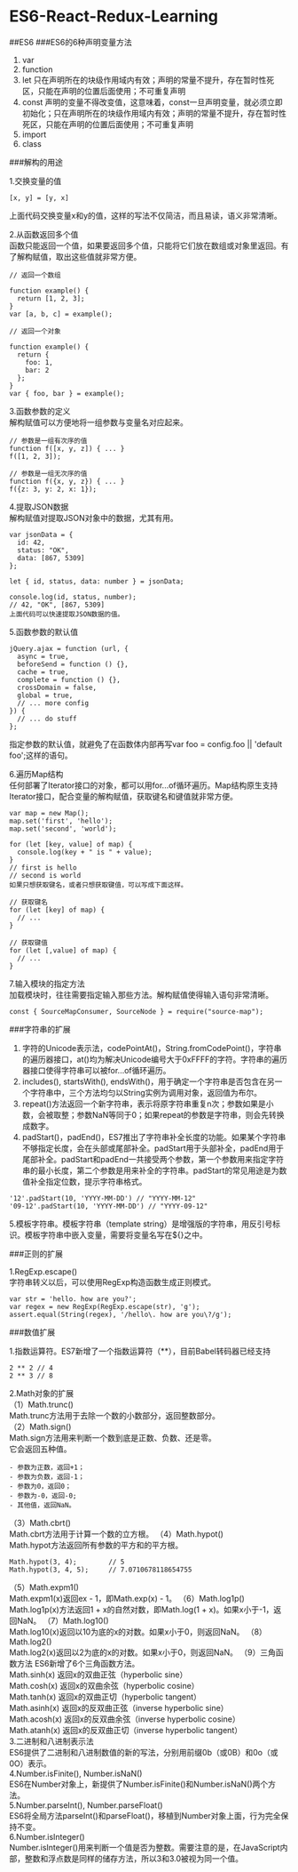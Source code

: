 # ES6-React-Redux-Learning
##ES6
###ES6的6种声明变量方法
1. var
2. function
3. let 只在声明所在的块级作用域内有效；声明的常量不提升，存在暂时性死区，只能在声明的位置后面使用；不可重复声明
4. const 声明的变量不得改变值，这意味着，const一旦声明变量，就必须立即初始化；只在声明所在的块级作用域内有效；声明的常量不提升，存在暂时性死区，只能在声明的位置后面使用；不可重复声明
5. import
6. class

###解构的用途

1.交换变量的值
```
[x, y] = [y, x]
```
上面代码交换变量x和y的值，这样的写法不仅简洁，而且易读，语义非常清晰。

2.从函数返回多个值  
函数只能返回一个值，如果要返回多个值，只能将它们放在数组或对象里返回。有了解构赋值，取出这些值就非常方便。
```
// 返回一个数组

function example() {
  return [1, 2, 3];
}
var [a, b, c] = example();

// 返回一个对象

function example() {
  return {
    foo: 1,
    bar: 2
  };
}
var { foo, bar } = example();

```

3.函数参数的定义  
解构赋值可以方便地将一组参数与变量名对应起来。
```
// 参数是一组有次序的值
function f([x, y, z]) { ... }
f([1, 2, 3]);

// 参数是一组无次序的值
function f({x, y, z}) { ... }
f({z: 3, y: 2, x: 1});
```

4.提取JSON数据  
解构赋值对提取JSON对象中的数据，尤其有用。
```
var jsonData = {
  id: 42,
  status: "OK",
  data: [867, 5309]
};

let { id, status, data: number } = jsonData;

console.log(id, status, number);
// 42, "OK", [867, 5309]
上面代码可以快速提取JSON数据的值。
```

5.函数参数的默认值
```
jQuery.ajax = function (url, {
  async = true,
  beforeSend = function () {},
  cache = true,
  complete = function () {},
  crossDomain = false,
  global = true,
  // ... more config
}) {
  // ... do stuff
};
```  
指定参数的默认值，就避免了在函数体内部再写var foo = config.foo || 'default foo';这样的语句。

6.遍历Map结构  
任何部署了Iterator接口的对象，都可以用for...of循环遍历。Map结构原生支持Iterator接口，配合变量的解构赋值，获取键名和键值就非常方便。
```
var map = new Map();
map.set('first', 'hello');
map.set('second', 'world');

for (let [key, value] of map) {
  console.log(key + " is " + value);
}
// first is hello
// second is world
如果只想获取键名，或者只想获取键值，可以写成下面这样。

// 获取键名
for (let [key] of map) {
  // ...
}

// 获取键值
for (let [,value] of map) {
  // ...
}
```

7.输入模块的指定方法  
加载模块时，往往需要指定输入那些方法。解构赋值使得输入语句非常清晰。
```
const { SourceMapConsumer, SourceNode } = require("source-map");
```

###字符串的扩展
1. 字符的Unicode表示法，codePointAt()，String.fromCodePoint()，字符串的遍历器接口，at()均为解决Unicode编号大于0xFFFF的字符。字符串的遍历器接口使得字符串可以被for...of循环遍历。
2. includes(), startsWith(), endsWith()，用于确定一个字符串是否包含在另一个字符串中，三个方法均匀以String实例为调用对象，返回值为布尔。
3. repeat()方法返回一个新字符串，表示将原字符串重复n次；参数如果是小数，会被取整；参数NaN等同于0；如果repeat的参数是字符串，则会先转换成数字。
4. padStart()，padEnd()，ES7推出了字符串补全长度的功能。如果某个字符串不够指定长度，会在头部或尾部补全。padStart用于头部补全，padEnd用于尾部补全。padStart和padEnd一共接受两个参数，第一个参数用来指定字符串的最小长度，第二个参数是用来补全的字符串。padStart的常见用途是为数值补全指定位数，提示字符串格式。  
```
'12'.padStart(10, 'YYYY-MM-DD') // "YYYY-MM-12"
'09-12'.padStart(10, 'YYYY-MM-DD') // "YYYY-09-12"
```
5.模板字符串。模板字符串（template string）是增强版的字符串，用反引号标识。模板字符串中嵌入变量，需要将变量名写在${}之中。

###正则的扩展  

1.RegExp.escape()  
字符串转义以后，可以使用RegExp构造函数生成正则模式。
```
var str = 'hello. how are you?';
var regex = new RegExp(RegExp.escape(str), 'g');
assert.equal(String(regex), '/hello\. how are you\?/g');
```

###数值扩展

1.指数运算符。ES7新增了一个指数运算符（**），目前Babel转码器已经支持
```
2 ** 2 // 4  
2 ** 3 // 8
```
2.Math对象的扩展  
（1）Math.trunc()  
    Math.trunc方法用于去除一个数的小数部分，返回整数部分。  
（2）Math.sign()  
    Math.sign方法用来判断一个数到底是正数、负数、还是零。  
    它会返回五种值。
       
    - 参数为正数，返回+1；
    - 参数为负数，返回-1；
    - 参数为0，返回0；
    - 参数为-0，返回-0;
    - 其他值，返回NaN。
（3）Math.cbrt()  
   Math.cbrt方法用于计算一个数的立方根。
（4）Math.hypot()  
    Math.hypot方法返回所有参数的平方和的平方根。
    
    Math.hypot(3, 4);        // 5
    Math.hypot(3, 4, 5);     // 7.0710678118654755
（5）Math.expm1()  
   Math.expm1(x)返回ex - 1，即Math.exp(x) - 1。
（6）Math.log1p()  
   Math.log1p(x)方法返回1 + x的自然对数，即Math.log(1 + x)。如果x小于-1，返回NaN。
（7）Math.log10()  
   Math.log10(x)返回以10为底的x的对数。如果x小于0，则返回NaN。
（8）Math.log2()   
   Math.log2(x)返回以2为底的x的对数。如果x小于0，则返回NaN。
（9）三角函数方法
   ES6新增了6个三角函数方法。  
   Math.sinh(x) 返回x的双曲正弦（hyperbolic sine）  
   Math.cosh(x) 返回x的双曲余弦（hyperbolic cosine）  
   Math.tanh(x) 返回x的双曲正切（hyperbolic tangent）  
   Math.asinh(x) 返回x的反双曲正弦（inverse hyperbolic sine）  
   Math.acosh(x) 返回x的反双曲余弦（inverse hyperbolic cosine）  
   Math.atanh(x) 返回x的反双曲正切（inverse hyperbolic tangent）  
3.二进制和八进制表示法  
  ES6提供了二进制和八进制数值的新的写法，分别用前缀0b（或0B）和0o（或0O）表示。  
4.Number.isFinite(), Number.isNaN()  
  ES6在Number对象上，新提供了Number.isFinite()和Number.isNaN()两个方法。  
5.Number.parseInt(), Number.parseFloat()  
  ES6将全局方法parseInt()和parseFloat()，移植到Number对象上面，行为完全保持不变。  
6.Number.isInteger()  
  Number.isInteger()用来判断一个值是否为整数。需要注意的是，在JavaScript内部，整数和浮点数是同样的储存方法，所以3和3.0被视为同一个值。  
